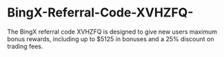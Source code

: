 # BingX-Referral-Code-XVHZFQ-
The BingX referral code XVHZFQ is designed to give new users maximum bonus rewards, including up to $5125 in bonuses and a 25% discount on trading fees.
